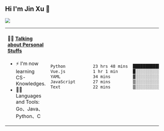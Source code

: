 
## Hi I'm Jin Xu 👋
![](https://komarev.com/ghpvc/?username=jiayouxujin&color=brightgreen&label=PROFILE+VIEWS)



<table align="center">
<tr>
<td valign="top" width="60%">

#### 🏋️‍♀️ <a href="https://github.com/jiayouxujin" target="_blank">Talking about Personal Stuffs</a>
<!-- recent_releases starts -->

- ⚡  I'm now learning CS-Knowledges.  
- 🏊‍♂️ Languages and Tools: Go、Java、Python、C
<!-- recent_releases ends -->
</td>
<td>
 
<!--START_SECTION:waka-->

```txt
Python           23 hrs 48 mins  ██████████████████████▒░░   89.25 %
Vue.js           1 hr 1 min      █░░░░░░░░░░░░░░░░░░░░░░░░   03.83 %
YAML             34 mins         ▓░░░░░░░░░░░░░░░░░░░░░░░░   02.14 %
JavaScript       27 mins         ▒░░░░░░░░░░░░░░░░░░░░░░░░   01.71 %
Text             22 mins         ▒░░░░░░░░░░░░░░░░░░░░░░░░   01.40 %
```

<!--END_SECTION:waka-->
 
</td>
</tr>
</table>





